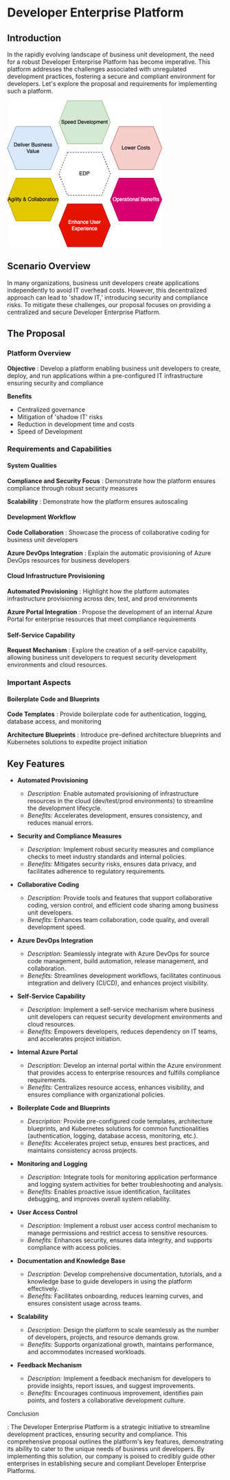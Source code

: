 # Developer Enterprise Platform

## Introduction

In the rapidly evolving landscape of business unit development, the need for a robust Developer Enterprise Platform has become imperative. This platform addresses the challenges associated with unregulated development practices, fostering a secure and compliant environment for developers. Let's explore the proposal and requirements for implementing such a platform.

![benefits.png](./docs/images/benefits.png)

## Scenario Overview

In many organizations, business unit developers create applications independently to avoid IT overhead costs. However, this decentralized approach can lead to 'shadow IT,' introducing security and compliance risks. To mitigate these challenges, our proposal focuses on providing a centralized and secure Developer Enterprise Platform.

## The Proposal

### Platform Overview

**Objective**
: Develop a platform enabling business unit developers to create, deploy, and run applications within a pre-configured IT infrastructure ensuring security and compliance

**Benefits**
* Centralized governance
* Mitigation of 'shadow IT' risks
* Reduction in development time and costs
* Speed of Development

### Requirements and Capabilities

#### System Qualities

**Compliance and Security Focus**
: Demonstrate how the platform ensures compliance through robust security measures

**Scalability**
: Demonstrate how the platform ensures autoscaling

#### Development Workflow

**Code Collaboration**
: Showcase the process of collaborative coding for business unit developers

**Azure DevOps Integration**
: Explain the automatic provisioning of Azure DevOps resources for business developers

#### Cloud Infrastructure Provisioning

**Automated Provisioning**
: Highlight how the platform automates infrastructure provisioning across dev, test, and prod environments

**Azure Portal Integration**
: Propose the development of an internal Azure Portal for enterprise resources that meet compliance requirements

#### Self-Service Capability

**Request Mechanism**
: Explore the creation of a self-service capability, allowing business unit developers to request security development environments and cloud resources.

### Important Aspects

#### Boilerplate Code and Blueprints

**Code Templates**
: Provide boilerplate code for authentication, logging, database access, and monitoring

**Architecture Blueprints**
: Introduce pre-defined architecture blueprints and Kubernetes solutions to expedite project initiation

## Key Features

* **Automated Provisioning**
    - *Description:* Enable automated provisioning of infrastructure resources in the cloud (dev/test/prod environments) to streamline the development lifecycle.
    - *Benefits:* Accelerates development, ensures consistency, and reduces manual errors.

* **Security and Compliance Measures**
    - *Description:* Implement robust security measures and compliance checks to meet industry standards and internal policies.
    - *Benefits:* Mitigates security risks, ensures data privacy, and facilitates adherence to regulatory requirements.

* **Collaborative Coding**
    - *Description:* Provide tools and features that support collaborative coding, version control, and efficient code sharing among business unit developers.
    - *Benefits:* Enhances team collaboration, code quality, and overall development speed.

* **Azure DevOps Integration**
    - *Description:* Seamlessly integrate with Azure DevOps for source code management, build automation, release management, and collaboration.
    - *Benefits:* Streamlines development workflows, facilitates continuous integration and delivery (CI/CD), and enhances project visibility.

* **Self-Service Capability**
    - *Description:* Implement a self-service mechanism where business unit developers can request security development environments and cloud resources.
    - *Benefits:* Empowers developers, reduces dependency on IT teams, and accelerates project initiation.

* **Internal Azure Portal**
    - *Description:* Develop an internal portal within the Azure environment that provides access to enterprise resources and fulfills compliance requirements.
    - *Benefits:* Centralizes resource access, enhances visibility, and ensures compliance with organizational policies.

* **Boilerplate Code and Blueprints**
    - *Description:* Provide pre-configured code templates, architecture blueprints, and Kubernetes solutions for common functionalities (authentication, logging, database access, monitoring, etc.).
    - *Benefits:* Accelerates project setup, ensures best practices, and maintains consistency across projects.

* **Monitoring and Logging**
    - *Description:* Integrate tools for monitoring application performance and logging system activities for better troubleshooting and analysis.
    - *Benefits:* Enables proactive issue identification, facilitates debugging, and improves overall system reliability.

* **User Access Control**
    - *Description:* Implement a robust user access control mechanism to manage permissions and restrict access to sensitive resources.
    - *Benefits:* Enhances security, ensures data integrity, and supports compliance with access policies.

* **Documentation and Knowledge Base**
    - *Description:* Develop comprehensive documentation, tutorials, and a knowledge base to guide developers in using the platform effectively.
    - *Benefits:* Facilitates onboarding, reduces learning curves, and ensures consistent usage across teams.

* **Scalability**
    - *Description:* Design the platform to scale seamlessly as the number of developers, projects, and resource demands grow.
    - *Benefits:* Supports organizational growth, maintains performance, and accommodates increased workloads.

* **Feedback Mechanism**
    - *Description:* Implement a feedback mechanism for developers to provide insights, report issues, and suggest improvements.
    - *Benefits:* Encourages continuous improvement, identifies pain points, and fosters a collaborative development culture.


Conclusion

: The Developer Enterprise Platform is a strategic initiative to streamline development practices, ensuring security and compliance. This comprehensive proposal outlines the platform's key features, demonstrating its ability to cater to the unique needs of business unit developers. By implementing this solution, our company is poised to credibly guide other enterprises in establishing secure and compliant Developer Enterprise Platforms.
